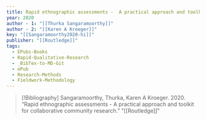 ```yaml
---
title: Rapid ethnographic assessments -  A practical approach and toolkit for collaborative community research
year: 2020
author - 1: "[[Thurka Sangaramoorthy]]"
author - 2: "[[Karen A Kroeger]]"
key: "[[Sangaramoorthy2020-hi]]"
publisher: "[[Routledge]]"
tags:
  - EPubs-Books
  - Rapid-Qualitative-Research
  - _BibTex-to-MD-Git
  - ePub
  - Research-Methods
  - Fieldwork-Methodology
---
```


> [!Bibliography]
> Sangaramoorthy, Thurka, Karen A Kroeger. 2020. “Rapid ethnographic assessments -  A practical approach and toolkit for collaborative community research.” "[[Routledge]]"